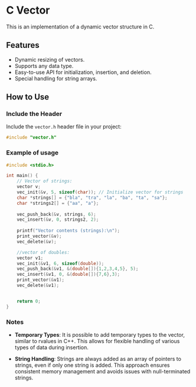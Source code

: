 # C Vector 

This is an implementation of a dynamic vector structure in C. 

## Features
- Dynamic resizing of vectors.
- Supports any data type.
- Easy-to-use API for initialization, insertion, and deletion.
- Special handling for string arrays.

## How to Use

### Include the Header

Include the `vector.h` header file in your project:

```c
#include "vector.h"
```
### Example of usage
```c
#include <stdio.h>

int main() {
    // Vector of strings:
    vector v;
    vec_init(&v, 5, sizeof(char)); // Initialize vector for strings
    char *strings[] = {"bla", "tra", "la", "ba", "ta", "sa"};
    char *strings2[] = {"aa", "a"};
    
    vec_push_back(&v, strings, 6); 
    vec_insert(&v, 0, strings2, 2);
    
    printf("Vector contents (strings):\n");
    print_vector(&v);
    vec_delete(&v);

    //vector of doubles:
    vector v1;
    vec_init(&v1, 6, sizeof(double));
    vec_push_back(&v1, &(double[]){1,2,3,4,5}, 5);
    vec_insert(&v1, 0, &(double[]){7,6},3);
    print_vector(&v1);
    vec_delete(&v1);


    return 0;
}

```
### Notes

- **Temporary Types**: It is possible to add temporary types to the vector, similar to rvalues in C++. This allows for flexible handling of various types of data during insertion.
  
- **String Handling**: Strings are always added as an array of pointers to strings, even if only one string is added. This approach ensures consistent memory management and avoids issues with null-terminated strings.







